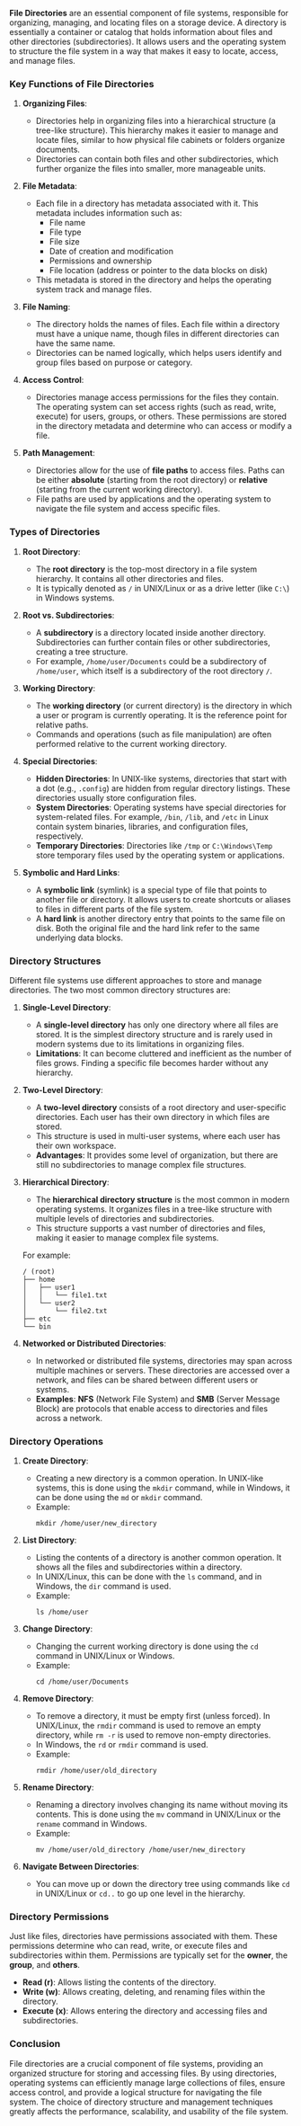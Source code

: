 **File Directories** are an essential component of file systems, responsible for organizing, managing, and locating files on a storage device. A directory is essentially a container or catalog that holds information about files and other directories (subdirectories). It allows users and the operating system to structure the file system in a way that makes it easy to locate, access, and manage files.

### Key Functions of File Directories

1. **Organizing Files**:
   - Directories help in organizing files into a hierarchical structure (a tree-like structure). This hierarchy makes it easier to manage and locate files, similar to how physical file cabinets or folders organize documents.
   - Directories can contain both files and other subdirectories, which further organize the files into smaller, more manageable units.

2. **File Metadata**:
   - Each file in a directory has metadata associated with it. This metadata includes information such as:
     - File name
     - File type
     - File size
     - Date of creation and modification
     - Permissions and ownership
     - File location (address or pointer to the data blocks on disk)
   - This metadata is stored in the directory and helps the operating system track and manage files.

3. **File Naming**:
   - The directory holds the names of files. Each file within a directory must have a unique name, though files in different directories can have the same name.
   - Directories can be named logically, which helps users identify and group files based on purpose or category.

4. **Access Control**:
   - Directories manage access permissions for the files they contain. The operating system can set access rights (such as read, write, execute) for users, groups, or others. These permissions are stored in the directory metadata and determine who can access or modify a file.

5. **Path Management**:
   - Directories allow for the use of **file paths** to access files. Paths can be either **absolute** (starting from the root directory) or **relative** (starting from the current working directory).
   - File paths are used by applications and the operating system to navigate the file system and access specific files.

### Types of Directories

1. **Root Directory**:
   - The **root directory** is the top-most directory in a file system hierarchy. It contains all other directories and files.
   - It is typically denoted as `/` in UNIX/Linux or as a drive letter (like `C:\`) in Windows systems.

2. **Root vs. Subdirectories**:
   - A **subdirectory** is a directory located inside another directory. Subdirectories can further contain files or other subdirectories, creating a tree structure.
   - For example, `/home/user/Documents` could be a subdirectory of `/home/user`, which itself is a subdirectory of the root directory `/`.

3. **Working Directory**:
   - The **working directory** (or current directory) is the directory in which a user or program is currently operating. It is the reference point for relative paths.
   - Commands and operations (such as file manipulation) are often performed relative to the current working directory.

4. **Special Directories**:
   - **Hidden Directories**: In UNIX-like systems, directories that start with a dot (e.g., `.config`) are hidden from regular directory listings. These directories usually store configuration files.
   - **System Directories**: Operating systems have special directories for system-related files. For example, `/bin`, `/lib`, and `/etc` in Linux contain system binaries, libraries, and configuration files, respectively.
   - **Temporary Directories**: Directories like `/tmp` or `C:\Windows\Temp` store temporary files used by the operating system or applications.

5. **Symbolic and Hard Links**:
   - A **symbolic link** (symlink) is a special type of file that points to another file or directory. It allows users to create shortcuts or aliases to files in different parts of the file system.
   - A **hard link** is another directory entry that points to the same file on disk. Both the original file and the hard link refer to the same underlying data blocks.

### Directory Structures

Different file systems use different approaches to store and manage directories. The two most common directory structures are:

1. **Single-Level Directory**:
   - A **single-level directory** has only one directory where all files are stored. It is the simplest directory structure and is rarely used in modern systems due to its limitations in organizing files.
   - **Limitations**: It can become cluttered and inefficient as the number of files grows. Finding a specific file becomes harder without any hierarchy.

2. **Two-Level Directory**:
   - A **two-level directory** consists of a root directory and user-specific directories. Each user has their own directory in which files are stored.
   - This structure is used in multi-user systems, where each user has their own workspace.
   - **Advantages**: It provides some level of organization, but there are still no subdirectories to manage complex file structures.

3. **Hierarchical Directory**:
   - The **hierarchical directory structure** is the most common in modern operating systems. It organizes files in a tree-like structure with multiple levels of directories and subdirectories.
   - This structure supports a vast number of directories and files, making it easier to manage complex file systems.

   For example:
   ```
   / (root)
   ├── home
   │   ├── user1
   │   │   └── file1.txt
   │   └── user2
   │       └── file2.txt
   ├── etc
   └── bin
   ```

4. **Networked or Distributed Directories**:
   - In networked or distributed file systems, directories may span across multiple machines or servers. These directories are accessed over a network, and files can be shared between different users or systems.
   - **Examples**: **NFS** (Network File System) and **SMB** (Server Message Block) are protocols that enable access to directories and files across a network.

### Directory Operations

1. **Create Directory**:
   - Creating a new directory is a common operation. In UNIX-like systems, this is done using the `mkdir` command, while in Windows, it can be done using the `md` or `mkdir` command.
   - Example:
     ```
     mkdir /home/user/new_directory
     ```

2. **List Directory**:
   - Listing the contents of a directory is another common operation. It shows all the files and subdirectories within a directory.
   - In UNIX/Linux, this can be done with the `ls` command, and in Windows, the `dir` command is used.
   - Example:
     ```
     ls /home/user
     ```

3. **Change Directory**:
   - Changing the current working directory is done using the `cd` command in UNIX/Linux or Windows.
   - Example:
     ```
     cd /home/user/Documents
     ```

4. **Remove Directory**:
   - To remove a directory, it must be empty first (unless forced). In UNIX/Linux, the `rmdir` command is used to remove an empty directory, while `rm -r` is used to remove non-empty directories.
   - In Windows, the `rd` or `rmdir` command is used.
   - Example:
     ```
     rmdir /home/user/old_directory
     ```

5. **Rename Directory**:
   - Renaming a directory involves changing its name without moving its contents. This is done using the `mv` command in UNIX/Linux or the `rename` command in Windows.
   - Example:
     ```
     mv /home/user/old_directory /home/user/new_directory
     ```

6. **Navigate Between Directories**:
   - You can move up or down the directory tree using commands like `cd` in UNIX/Linux or `cd..` to go up one level in the hierarchy.

### Directory Permissions

Just like files, directories have permissions associated with them. These permissions determine who can read, write, or execute files and subdirectories within them. Permissions are typically set for the **owner**, the **group**, and **others**.

- **Read (r)**: Allows listing the contents of the directory.
- **Write (w)**: Allows creating, deleting, and renaming files within the directory.
- **Execute (x)**: Allows entering the directory and accessing files and subdirectories.

### Conclusion

File directories are a crucial component of file systems, providing an organized structure for storing and accessing files. By using directories, operating systems can efficiently manage large collections of files, ensure access control, and provide a logical structure for navigating the file system. The choice of directory structure and management techniques greatly affects the performance, scalability, and usability of the file system.
